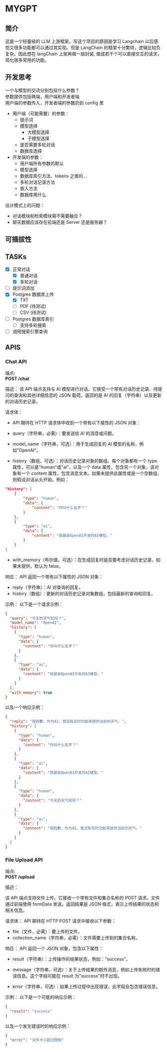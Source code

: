 # **MYGPT**

## 简介

这是一个轻量级的 LLM 上游框架。写这个项目的原因是学习 Langchain 以后感觉又很多功能都可以通过其实现。但是 LangChain 的框架十分繁琐，逻辑比较负复杂。因此想在 langChain 上层再做一层封装, 做成若干个可以直接交互的请求，简化很多常用的功能。

## 开发思考

一个与模型的交流分别包括什么参数？  
参数提供包括两端，用户端和开发者端  
用户端的参数传入，开发者端的参数扔到 config 里

- 用户端（可能需要）的参数：
  - 提示词
  - 模型选择
    - 大模型选择
    - 子模型选择
  - 是否需要多轮对话
  - 数据库选择
- 开发端的参数：
  - 用户端所有参数的默认
  - 模型选择
  - 数据库索引方法、tokens 之类的...
  - 多轮对话记录方法
  - 嵌入方法
  - 数据库用什么

设计模式上的问题：

- 对话模块和检索模块需不需要融合？
- 聊天数据应该存在前端还是 Server 还是服务器？

## **可插拔性**

## TASKs

- [x] 正常对话
  - [x] 普通对话
  - [x] 多轮对话
- [ ] 提示词添加
- [x] Postgres 数据库上传
  - [x] TXT
  - [ ] PDF (待测试)
  - [ ] CSV (待测试)
- [ ] Postgres 数据库索引
  - [ ] 支持多轮搜索
- [ ] 调用搜索引擎查询

## APIS

### Chat API

端点:  
**POST /chat**

描述：
该 API 端点支持与 AI 模型进行对话。它接受一个带有对话历史记录、待提问的查询和其他详细信息的 JSON 载荷。返回的是 AI 的回复（字符串）以及更新的对话历史记录。

请求体：

- API 期待在 HTTP 请求体中收到一个带有以下属性的 JSON 对象：

- query（字符串，必需）：要发送给 AI 的消息或问题。

- model_name（字符串，可选）：用于生成回复的 AI 模型的名称，例如"OpenAI"。

- history（数组，可选）：对话历史记录对象的数组。每个对象都有一个 type 属性，可以是"human"或"ai"，以及一个 data 属性，包含另一个对象，该对象有一个 content 属性，包含消息文本。如果未提供此属性或是一个空数组，则假设对话从头开始。例如：

```json
"history": [
    {
        "type": "human",
        "data": {
            "content": "你叫什么名字？"
        }
    },
    {
        "type": "ai",
        "data": {
            "content": "我是由OpenAI开发的AI模型。"
        }
    }
]
```

- with_memory（布尔值，可选）：在生成回复时是否要考虑对话历史记录。如果未提供，默认为 false。

响应：
API 返回一个带有以下属性的 JSON 对象：

- reply（字符串）：AI 对查询的回复。
- history（数组）：更新的对话历史记录对象数组，包括最新的查询和回复。

示例：
以下是一个请求示例：

```json
{
  "query": "今天的天气如何？",
  "model_name": "OpenAI",
  "history": [
    {
      "type": "human",
      "data": {
        "content": "你叫什么名字？"
      }
    },
    {
      "type": "ai",
      "data": {
        "content": "我是由OpenAI开发的AI模型。"
      }
    }
  ],
  "with_memory": true
}
```

以及一个响应示例：

```json
{
  "reply": "很抱歉，作为AI，我没有实时功能来提供当前的天气。",
  "history": [
    {
      "type": "human",
      "data": {
        "content": "你叫什么名字？"
      }
    },
    {
      "type": "ai",
      "data": {
        "content": "我是由OpenAI开发的AI模型。"
      }
    },
    {
      "type": "human",
      "data": {
        "content": "今天的天气如何？"
      }
    },
    {
      "type": "ai",
      "data": {
        "content": "很抱歉，作为AI，我没有实时功能来提供当前的天气。"
      }
    }
  ]
}
```

### File Upload API

端点:  
**POST /upload**

描述：

该 API 端点支持文件上传。它接收一个带有文件和集合名称的 POST 请求。文件通过前端使用 formData 发送。返回结果是 JSON 格式，表示上传结果的状态和相关信息。

请求体：
API 期待在 HTTP POST 请求中接收以下参数：

- file（文件，必需）：要上传的文件。
- collection_name（字符串，必需）：文件需要上传到的集合名称。

响应：
API 返回一个 JSON 对象，包含以下属性：

- result（字符串）：上传操作的结果状态，例如："success"。

- message（字符串，可选）：关于上传结果的额外消息，例如上传失败时的错误信息。这个字段可能在 result 为"success"时不出现。

- error（字符串，可选）：如果上传过程中出现错误，此字段会包含错误信息。

示例：
以下是一个可能的响应示例：

```json
{
  "result": "success"
}
```

以及一个发生错误时的响应示例：

```json
{
  "error": "文件大小超过限制"
}
```
